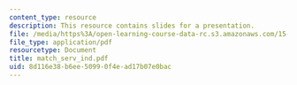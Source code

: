 ```yaml
---
content_type: resource
description: This resource contains slides for a presentation.
file: /media/https%3A/open-learning-course-data-rc.s3.amazonaws.com/15-778-management-of-supply-networks-for-products-and-services-summer-2004/8d116e38b6ee50990f4ead17b07e0bac_match_serv_ind.pdf
file_type: application/pdf
resourcetype: Document
title: match_serv_ind.pdf
uid: 8d116e38-b6ee-5099-0f4e-ad17b07e0bac
---
```

